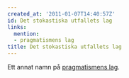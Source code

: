 ```yaml
---
created_at: '2011-01-07T14:40:57Z'
id: Det stokastiska utfallets lag
links:
  mention:
  - pragmatismens lag
title: Det stokastiska utfallets lag
---
```


Ett annat namn på [pragmatismens lag].

  [pragmatismens lag]: pragmatismens_lag
